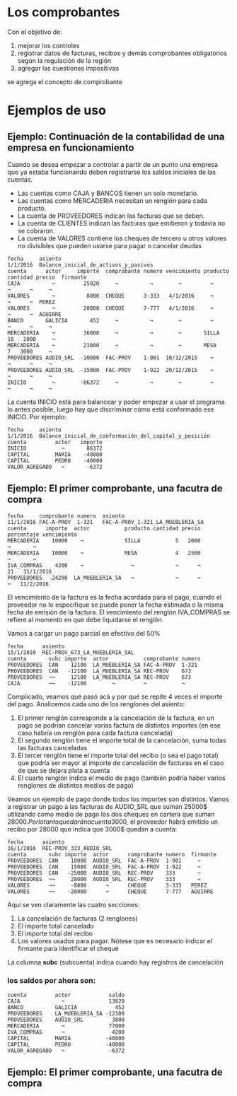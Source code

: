 # Los comprobantes

Con el objetivo de:
  1. mejorar los controles
  2. registrar datos de facturas, recibos y demás comprobantes obligatorios según la regulación de la región
  3. agregar las cuestiones impositivas
  
se agrega el concepto de comprobante

# Ejemplos de uso

## Ejemplo: Continuación de la contabilidad de una empresa en funcionamiento

Cuando se desea empezar a controlar a partir de un punto una empresa que ya estaba funcionando
deben registrarse los saldos iniciales de las cuentas. 
 * Las cuentas como CAJA y BANCOS tienen un solo monetario. 
 * Las cuentas como MERCADERIA necesitan un renglón para cada producto. 
 * La cuenta de PROVEEDORES indican las facturas que se deben.
 * La cuenta de CLIENTES indican las facturas que emitieron y todavía no se cobraron.
 * La cuenta de VALORES contiene los cheques de tercero u otros valores no divisibles que pueden usarse para pagar o cancelar deudas

```asiento
fecha     asiento
1/1/2016  Balance_inicial_de_activos_y_pasivos
cuenta      actor     importe  comprobante numero vencimiento producto cantidad precio  firmante
CAJA          ¬         25920     ¬          ¬        ¬         ¬             ¬      ¬     ¬
VALORES       ¬          8000  CHEQUE      3-333   4/1/2016     ¬             ¬      ¬  PEREZ
VALORES       ¬         20000  CHEQUE      7-777   4/1/2016     ¬             ¬      ¬  AGUIRRE
BANCO       GALICIA       452     ¬          ¬        ¬         ¬             ¬      ¬     ¬
MERCADERIA    ¬         36000     ¬          ¬        ¬       SILLA          18   2000     ¬
MERCADERIA    ¬         21000     ¬          ¬        ¬       MESA            7   3000     ¬
PROVEEDORES AUDIO_SRL  -10000  FAC-PROV    1-901  10/12/2015    ¬             ¬      ¬     ¬
PROVEEDORES AUDIO_SRL  -15000  FAC-PROV    1-922  20/12/2015    ¬             ¬      ¬     ¬
INICIO        ¬        -86372     ¬          ¬        ¬         ¬             ¬      ¬     ¬
```

La cuenta INICIO está para balancear y poder empezar a usar el programa lo antes posible,
luego hay que discriminar cómo está conformado ese INICIO. Por ejemplo:

```asiento
fecha     asiento
1/1/2016  Balance_inicial_de_conformación_del_capital_y_posición
cuenta         actor   importe
INICIO           ¬       86372
CAPITAL        MARIA    -40000
CAPITAL        PEDRO    -40000
VALOR_AGREGADO   ¬       -6372
```

## Ejemplo: El primer comprobante, una facutra de compra

```asiento
fecha     comprobante numero  asiento
11/1/2016 FAC-A-PROV  1-321   FAC-A-PROV_1-321_LA_MUEBLERIA_SA
cuenta      importe  actor           producto cantidad precio porcentaje vencimiento
MERCADERIA    10000    ¬             SILLA           5   2000          ¬       ¬
MERCADERIA    10000    ¬             MESA            4   2500          ¬       ¬
IVA_COMPRAS    4200    ¬               ¬             ¬      ¬         21   31/1/2016
PROVEEDORES  -24200  LA_MUEBLERIA_SA   ¬             ¬      ¬          ¬   11/2/2016
```

El vencimiento de la factura es la fecha acordada para el pago,
cuando el proveedor no lo especifique se puede poner la fecha estimada o la misma fecha de emisión de la factura.
El vencimiento del renglón IVA_COMPRAS se refiere al momento en que debe liquidarse el renglón. 

Vamos a cargar un pago parcial en efectivo del 50%

```asiento
fecha      asiento
15/1/2016  REC-PROV_673_LA_MUEBLERIA_SAL
cuenta       subc importe  actor           comprobante numero
PROVEEDORES  CAN    12100  LA_MUEBLERIA_SA FAC-A-PROV  1-321
PROVEEDORES  CAN   -12100  LA_MUEBLERIA_SA REC-PROV    673
PROVEEDORES  ¬¬     12100  LA_MUEBLERIA_SA REC-PROV    673
CAJA         ¬¬    -12100        ¬         ¬           ¬
```

Complicado, veamos qué pasó acá y por qué se repite 4 veces el importe del pago. 
Analicemos cada uno de los renglones del asiento:
  1. El primer renglón corresponde a la cancelación de la factura, en un pago se podrían cancelar varias factura de distintos importes (en ese caso habría un renglón para cada factura cancelada)
  2. El segundo renglón tiene el importe total de la cancelación, suma todas las facturas canceladas
  3. El tercer renglón tiene el importe total del recibo (o sea el pago total) que podría ser mayor al importe de cancelación de facturas en el caso de que se dejara plata a cuenta
  4. El cuarto renglón indica el medio de pago (también podría haber varios renglones de distintos medios de pago)
  
Veamos un ejemplo de pago donde todos los importes son distintos. 
Vamos a registrar un pago a las facturas de AUDIO_SRL que suman 25000$ 
utilizando como medio de pago los dos cheques en cartera que suman 28000$.
Por lo tanto quedarán a cuenta 3000$, el proveedor habrá emitido un recibo por 28000 que indica que 3000$ quedan a cuenta:

```asiento
fecha      asiento
16/1/2016  REC-PROV_333_AUDIO_SRL
cuenta       subc importe  actor      comprobante numero  firmante
PROVEEDORES  CAN    10000  AUDIO_SRL  FAC-A-PROV  1-901     ¬
PROVEEDORES  CAN    15000  AUDIO_SRL  FAC-A-PROV  1-922     ¬
PROVEEDORES  CAN   -25000  AUDIO_SRL  REC-PROV    333       ¬
PROVEEDORES  ¬¬     28000  AUDIO_SRL  REC-PROV    333       ¬
VALORES      ¬¬     -8000      ¬      CHEQUE      3-333   PEREZ
VALORES      ¬¬    -20000      ¬      CHEQUE      7-777   AGUIRRE
```

Aquí se ven claramente las cuatro secciones:
  1. La cancelación de facturas (2 renglones)
  2. El importe total cancelado
  3. El importe total del recibo
  4. Los valores usados para pagar. Nótese que es necesario indicar el firmante para identificar el cheque 
  
La columna **subc** (subcuenta) indica cuando hay registros de cancelación

### los saldos por ahora son:

```saldos:cuenta,actor
cuenta         actor            saldo
CAJA             ¬              13820
BANCO          GALICIA            452
PROVEEDORES    LA_MUEBLERIA_SA -12100
PROVEEDORES    AUDIO_SRL         3000
MERCADERIA       ¬              77000
IVA_COMPRAS      ¬               4200       
CAPITAL        MARIA           -40000
CAPITAL        PEDRO           -40000
VALOR_AGREGADO   ¬              -6372
```

## Ejemplo: El primer comprobante, una facutra de compra
